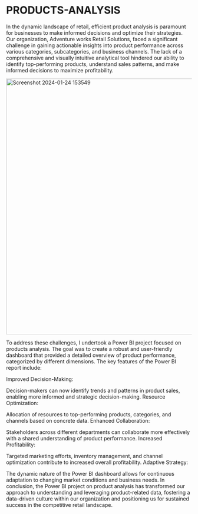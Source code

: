 # PRODUCTS-ANALYSIS

In the dynamic landscape of retail, efficient product analysis is paramount for businesses to make informed decisions and optimize their strategies. Our organization, Adventure works Retail Solutions, faced a significant challenge in gaining actionable insights into product performance across various categories, subcategories, and business channels. The lack of a comprehensive and visually intuitive analytical tool hindered our ability to identify top-performing products, understand sales patterns, and make informed decisions to maximize profitability.

<img width="695" alt="Screenshot 2024-01-24 153549" src="https://github.com/yuvrajrathod972/PRODUCTS-ANALYSIS-/assets/107427120/faf19ae6-31b3-4c06-ba4a-ac1269331d65">

To address these challenges, I undertook a Power BI project focused on products analysis. The goal was to create a robust and user-friendly dashboard that provided a detailed overview of product performance, categorized by different dimensions. The key features of the Power BI report include:

Improved Decision-Making:

Decision-makers can now identify trends and patterns in product sales, enabling more informed and strategic decision-making.
Resource Optimization:

Allocation of resources to top-performing products, categories, and channels based on concrete data.
Enhanced Collaboration:

Stakeholders across different departments can collaborate more effectively with a shared understanding of product performance.
Increased Profitability:

Targeted marketing efforts, inventory management, and channel optimization contribute to increased overall profitability.
Adaptive Strategy:

The dynamic nature of the Power BI dashboard allows for continuous adaptation to changing market conditions and business needs.
In conclusion, the Power BI project on product analysis has transformed our approach to understanding and leveraging product-related data, fostering a data-driven culture within our organization and positioning us for sustained success in the competitive retail landscape.
